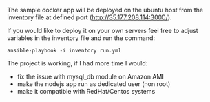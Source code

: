 The sample docker app will be deployed on the ubuntu host from the inventory file at defined port (http://35.177.208.114:3000/).

If you would like to deploy it on your own servers feel free to adjust variables in the inventory file and run the command:

`ansible-playbook -i inventory run.yml`

The project is working, if I had more time I would:
- fix the issue with mysql_db module on Amazon AMI
- make the nodejs app run as dedicated user (non root)
- make it compatible with RedHat/Centos systems
